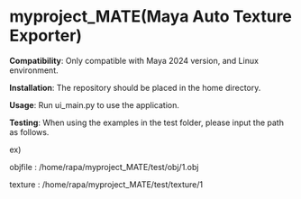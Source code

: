 
# myproject_MATE(Maya Auto Texture Exporter)

**Compatibility**: Only compatible with Maya 2024 version, and Linux environment.


**Installation**: The repository should be placed in the home directory.


**Usage**: Run ui_main.py to use the application.


**Testing**: When using the examples in the test folder, please input the path as follows.



ex)


objfile : /home/rapa/myproject_MATE/test/obj/1.obj


texture : /home/rapa/myproject_MATE/test/texture/1






